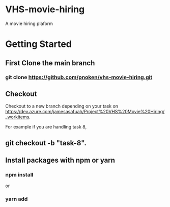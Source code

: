# VHS-movie-hiring
A movie hiring plaform

# Getting Started

## First Clone the main branch
 ### git clone https://github.com/pnoken/vhs-movie-hiring.git

 ## Checkout
Checkout to a new branch depending on your task on https://dev.azure.com/jamesasafuah/Project%20VHS%20Movie%20Hiring/_workitems. 

For example if you are handling task 8, 
## git checkout -b "task-8".

## Install packages with npm or yarn

### npm install
or
### yarn add
